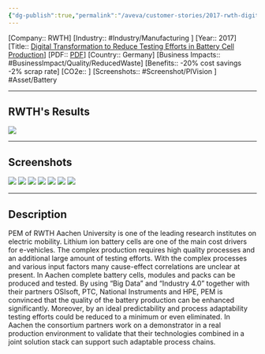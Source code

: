 ```yaml
---
{"dg-publish":true,"permalink":"/aveva/customer-stories/2017-rwth-digital-transformation-to-reduce-testing-efforts-in-battery-cell-production/"}
---
```


[Company:: RWTH]
[Industry:: #Industry/Manufacturing ]
[Year:: 2017]
[Title:: [Digital Transformation to Reduce Testing Efforts in Battery Cell Production](https://resources.osisoft.com/presentations/digital-transformation-to-reduce-testing-efforts-in-battery-cell-production/)]
[PDF:: [PDF](https://cdn.osisoft.com/osi/presentations/2017-uc-emea-london/UC17EU-D2TR03-RWTHAachenU-Lienemann-DigitalTransformReduceTestingBatteryCell.pdf)]
[Country:: Germany]
[Business Impacts:: #BusinessImpact/Quality/ReducedWaste]
[Benefits:: -20% cost savings -2% scrap rate]
[CO2e:: ]
[Screenshots:: #Screenshot/PIVision ] 
#Asset/Battery 

---
## RWTH's Results
![](https://i.imgur.com/hQOqrCw.png)

---
## Screenshots
![](https://i.imgur.com/cyRI6ey.png)
![](https://i.imgur.com/CzH3ONM.png)
![](https://i.imgur.com/vUVhC7N.png)
![](https://i.imgur.com/M7DKRLW.png)
![](https://i.imgur.com/FF1Emx8.png)
![](https://i.imgur.com/B9B0ZsW.png)
![](https://i.imgur.com/CZ2mnhA.png)

---
## Description
PEM of RWTH Aachen University is one of the leading research institutes on electric mobility. Lithium ion battery cells are one of the main cost drivers for e-vehicles. The complex production requires high quality processes and an additional large amount of testing efforts. With the complex processes and various input factors many cause-effect correlations are unclear at present. In Aachen complete battery cells, modules and packs can be produced and tested. By using “Big Data” and “Industry 4.0” together with their partners OSIsoft, PTC, National Instruments and HPE, PEM is convinced that the quality of the battery production can be enhanced significantly. Moreover, by an ideal predictability and process adaptability testing efforts could be reduced to a minimum or even eliminated. In Aachen the consortium partners work on a demonstrator in a real production environment to validate that their technologies combined in a joint solution stack can support such adaptable process chains.